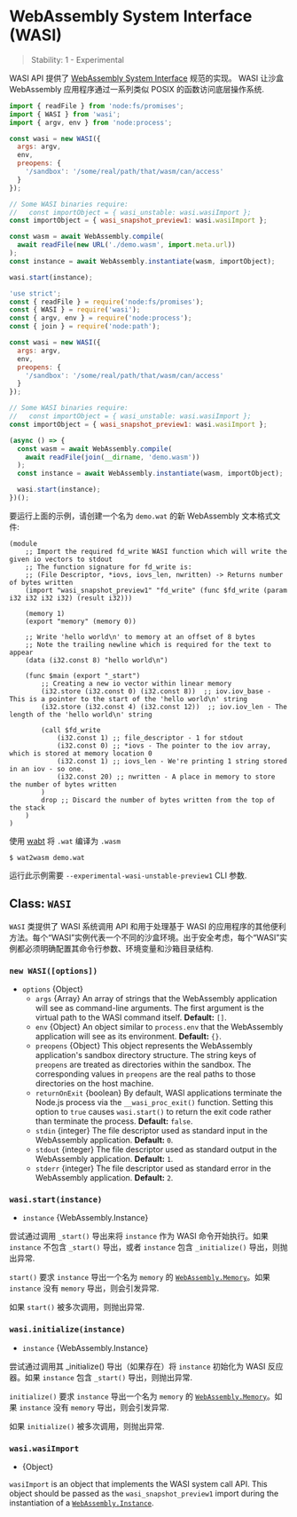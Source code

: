 # WebAssembly System Interface (WASI)

<!--introduced_in=v12.16.0-->

> Stability: 1 - Experimental

<!-- source_link=lib/wasi.js -->

WASI API 提供了 [WebAssembly System Interface][] 规范的实现。 WASI 让沙盒 WebAssembly 应用程序通过一系列类似 POSIX 的函数访问底层操作系统.

```mjs
import { readFile } from 'node:fs/promises';
import { WASI } from 'wasi';
import { argv, env } from 'node:process';

const wasi = new WASI({
  args: argv,
  env,
  preopens: {
    '/sandbox': '/some/real/path/that/wasm/can/access'
  }
});

// Some WASI binaries require:
//   const importObject = { wasi_unstable: wasi.wasiImport };
const importObject = { wasi_snapshot_preview1: wasi.wasiImport };

const wasm = await WebAssembly.compile(
  await readFile(new URL('./demo.wasm', import.meta.url))
);
const instance = await WebAssembly.instantiate(wasm, importObject);

wasi.start(instance);
```

```cjs
'use strict';
const { readFile } = require('node:fs/promises');
const { WASI } = require('wasi');
const { argv, env } = require('node:process');
const { join } = require('node:path');

const wasi = new WASI({
  args: argv,
  env,
  preopens: {
    '/sandbox': '/some/real/path/that/wasm/can/access'
  }
});

// Some WASI binaries require:
//   const importObject = { wasi_unstable: wasi.wasiImport };
const importObject = { wasi_snapshot_preview1: wasi.wasiImport };

(async () => {
  const wasm = await WebAssembly.compile(
    await readFile(join(__dirname, 'demo.wasm'))
  );
  const instance = await WebAssembly.instantiate(wasm, importObject);

  wasi.start(instance);
})();
```

要运行上面的示例，请创建一个名为 `demo.wat` 的新 WebAssembly 文本格式文件:

```text
(module
    ;; Import the required fd_write WASI function which will write the given io vectors to stdout
    ;; The function signature for fd_write is:
    ;; (File Descriptor, *iovs, iovs_len, nwritten) -> Returns number of bytes written
    (import "wasi_snapshot_preview1" "fd_write" (func $fd_write (param i32 i32 i32 i32) (result i32)))

    (memory 1)
    (export "memory" (memory 0))

    ;; Write 'hello world\n' to memory at an offset of 8 bytes
    ;; Note the trailing newline which is required for the text to appear
    (data (i32.const 8) "hello world\n")

    (func $main (export "_start")
        ;; Creating a new io vector within linear memory
        (i32.store (i32.const 0) (i32.const 8))  ;; iov.iov_base - This is a pointer to the start of the 'hello world\n' string
        (i32.store (i32.const 4) (i32.const 12))  ;; iov.iov_len - The length of the 'hello world\n' string

        (call $fd_write
            (i32.const 1) ;; file_descriptor - 1 for stdout
            (i32.const 0) ;; *iovs - The pointer to the iov array, which is stored at memory location 0
            (i32.const 1) ;; iovs_len - We're printing 1 string stored in an iov - so one.
            (i32.const 20) ;; nwritten - A place in memory to store the number of bytes written
        )
        drop ;; Discard the number of bytes written from the top of the stack
    )
)
```

使用 [wabt](https://github.com/WebAssembly/wabt) 将 `.wat` 编译为 `.wasm`

```console
$ wat2wasm demo.wat
```

运行此示例需要 `--experimental-wasi-unstable-preview1` CLI 参数.

## Class: `WASI`

<!-- YAML
added:
 - v13.3.0
 - v12.16.0
-->

`WASI` 类提供了 WASI 系统调用 API 和用于处理基于 WASI 的应用程序的其他便利方法。每个“WASI”实例代表一个不同的沙盒环境。出于安全考虑，每个“WASI”实例都必须明确配置其命令行参数、环境变量和沙箱目录结构.

### `new WASI([options])`

<!-- YAML
added:
 - v13.3.0
 - v12.16.0
-->

* `options` {Object}
  * `args` {Array} An array of strings that the WebAssembly application will
    see as command-line arguments. The first argument is the virtual path to the
    WASI command itself. **Default:** `[]`.
  * `env` {Object} An object similar to `process.env` that the WebAssembly
    application will see as its environment. **Default:** `{}`.
  * `preopens` {Object} This object represents the WebAssembly application's
    sandbox directory structure. The string keys of `preopens` are treated as
    directories within the sandbox. The corresponding values in `preopens` are
    the real paths to those directories on the host machine.
  * `returnOnExit` {boolean} By default, WASI applications terminate the Node.js
    process via the `__wasi_proc_exit()` function. Setting this option to `true`
    causes `wasi.start()` to return the exit code rather than terminate the
    process. **Default:** `false`.
  * `stdin` {integer} The file descriptor used as standard input in the
    WebAssembly application. **Default:** `0`.
  * `stdout` {integer} The file descriptor used as standard output in the
    WebAssembly application. **Default:** `1`.
  * `stderr` {integer} The file descriptor used as standard error in the
    WebAssembly application. **Default:** `2`.

### `wasi.start(instance)`

<!-- YAML
added:
 - v13.3.0
 - v12.16.0
-->

* `instance` {WebAssembly.Instance}

尝试通过调用 `_start()` 导出来将 `instance` 作为 WASI 命令开始执行。如果 `instance` 不包含 `_start()` 导出，或者 `instance` 包含 `_initialize()` 导出，则抛出异常.

`start()` 要求 `instance` 导出一个名为 `memory` 的 [`WebAssembly.Memory`][]。如果 `instance` 没有 `memory` 导出，则会引发异常.

如果 `start()` 被多次调用，则抛出异常.

### `wasi.initialize(instance)`

<!-- YAML
added:
 - v14.6.0
 - v12.19.0
-->

* `instance` {WebAssembly.Instance}

尝试通过调用其 _initialize() 导出（如果存在）将 `instance` 初始化为 WASI 反应器。如果 `instance` 包含 `_start()` 导出，则抛出异常.

`initialize()` 要求 `instance` 导出一个名为 `memory` 的 [`WebAssembly.Memory`][]。如果 `instance` 没有 `memory` 导出，则会引发异常.

如果 `initialize()` 被多次调用，则抛出异常.

### `wasi.wasiImport`

<!-- YAML
added:
 - v13.3.0
 - v12.16.0
-->

* {Object}

`wasiImport` is an object that implements the WASI system call API. This object
should be passed as the `wasi_snapshot_preview1` import during the instantiation
of a [`WebAssembly.Instance`][].

[WebAssembly System Interface]: https://wasi.dev/
[`WebAssembly.Instance`]: https://developer.mozilla.org/en-US/docs/Web/JavaScript/Reference/Global_Objects/WebAssembly/Instance
[`WebAssembly.Memory`]: https://developer.mozilla.org/en-US/docs/Web/JavaScript/Reference/Global_Objects/WebAssembly/Memory
